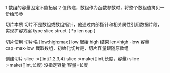 1 数组的容量固定不能拓展
2 值传递，数组作为函数参数时，将整个数组值拷贝一份给形参

切片本质
    切片不是数组或数组指针，他通过内部指针和相关属性引用数据片段，实现扩容方案
    type slice struct {
        *p
        len
        cap
    }

切片使用
    切片名 [low:high:max]
    low 起始
    high 结束 len=high -low
    容量 cap=max-low
    截取数组，初始化切片是，切片容量跟随原数组

创建切片
    slice :=[]int{1,2,3,4}
    slice :=make([]int,长度，容量)
    slice :=make([]int,长度) 没指定容量 容量=长度